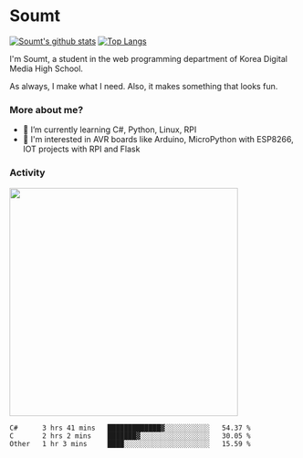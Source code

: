 # Soumt
[![Soumt's github stats](https://github-readme-stats.vercel.app/api?username=soumt-r)](https://github.com/anuraghazra/github-readme-stats)
[![Top Langs](https://github-readme-stats.vercel.app/api/top-langs/?username=soumt-r&layout=compact)](https://github.com/anuraghazra/github-readme-stats)

I'm Soumt, a student in the web programming department of Korea Digital Media High School.

As always, I make what I need. Also, it makes something that looks fun.

### More about me?
- 🌱 I’m currently learning C#, Python, Linux, RPI
- :pushpin: I'm interested in AVR boards like Arduino, MicroPython with ESP8266, IOT projects with RPI and Flask


### Activity
<img height="400" img src="https://wakatime.com/share/@soumt_r/243bdd45-4e71-4a64-bb68-9b7aa7f1d3de.svg"></img>

<!--START_SECTION:waka-->
```text
C#      3 hrs 41 mins   █████████████▓░░░░░░░░░░░   54.37 % 
C       2 hrs 2 mins    ███████▓░░░░░░░░░░░░░░░░░   30.05 % 
Other   1 hr 3 mins     ████░░░░░░░░░░░░░░░░░░░░░   15.59 % 
```
<!--END_SECTION:waka-->

